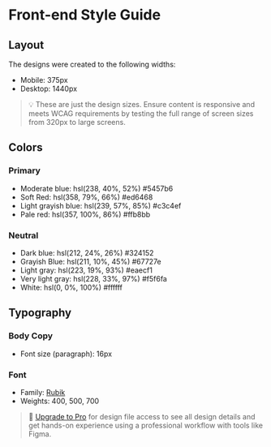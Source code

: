 # Front-end Style Guide

## Layout

The designs were created to the following widths:

- Mobile: 375px
- Desktop: 1440px

> 💡 These are just the design sizes. Ensure content is responsive and meets WCAG requirements by testing the full range of screen sizes from 320px to large screens.

## Colors

### Primary

- Moderate blue: hsl(238, 40%, 52%) #5457b6
- Soft Red: hsl(358, 79%, 66%) #ed6468
- Light grayish blue: hsl(239, 57%, 85%) #c3c4ef
- Pale red: hsl(357, 100%, 86%) #ffb8bb

### Neutral

- Dark blue: hsl(212, 24%, 26%) #324152
- Grayish Blue: hsl(211, 10%, 45%) #67727e
- Light gray: hsl(223, 19%, 93%) #eaecf1
- Very light gray: hsl(228, 33%, 97%) #f5f6fa
- White: hsl(0, 0%, 100%) #ffffff  

## Typography

### Body Copy

- Font size (paragraph): 16px

### Font

- Family: [Rubik](https://fonts.google.com/specimen/Rubik)
- Weights: 400, 500, 700

> 💎 [Upgrade to Pro](https://www.frontendmentor.io/pro?ref=style-guide) for design file access to see all design details and get hands-on experience using a professional workflow with tools like Figma.
